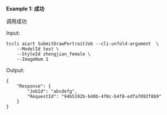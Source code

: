 **Example 1: 成功**

调用成功

Input: 

```
tccli aiart SubmitDrawPortraitJob --cli-unfold-argument  \
    --ModelId test \
    --StyleId zhengjian_female \
    --ImageNum 1
```

Output: 
```
{
    "Response": {
        "JobId": "abcdefg",
        "RequestId": "94b5192b-b40b-4f0c-b4f8-edfa7092f8b9"
    }
}
```

